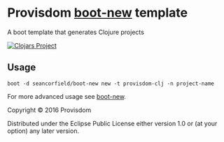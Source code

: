 # Provisdom [boot-new](https://github.com/seancorfield/boot-new) template

A boot template that generates Clojure projects

[![Clojars Project](https://img.shields.io/clojars/v/provisdom-clj/boot-template.svg)](https://clojars.org/provisdom-clj/boot-template)

## Usage

```
boot -d seancorfield/boot-new new -t provisdom-clj -n project-name
```

For more advanced usage see [boot-new](https://github.com/seancorfield/boot-new).


Copyright © 2016 Provisdom

Distributed under the Eclipse Public License either version 1.0 or (at
your option) any later version.